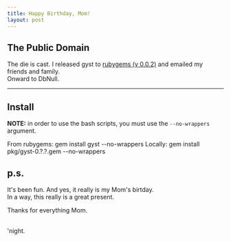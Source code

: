 ```yaml
---
title: Happy Birthday, Mom!
layout: post
---
```


The Public Domain
-----------------

The die is cast.  I released gyst to [rubygems (v
0.0.2)](https://rubygems.org/gems/gyst) and
emailed my friends and family.   
Onward to DbNull.

---

Install
--------
**NOTE:** in order to use the bash scripts, you must use the `--no-wrappers` argument.   

From rubygems:
    gem install gyst --no-wrappers
Locally:
    gem install pkg/gyst-0.?.?.gem --no-wrappers


p.s.
---

It's been fun.  And yes, it really is my Mom's birtday.   
In a way, this really is a great present.

Thanks for everything Mom.

<br/>
'night.
